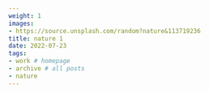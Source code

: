 ```yaml
---
weight: 1
images:
- https://source.unsplash.com/random?nature&113719236
title: nature 1
date: 2022-07-23
tags:
- work # homepage
- archive # all posts
- nature
---
```

